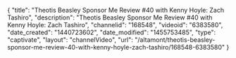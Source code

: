 {
    "title": "Theotis Beasley Sponsor Me Review #40 with Kenny Hoyle: Zach Tashiro",
    "description": "Theotis Beasley Sponsor Me Review #40 with Kenny Hoyle: Zach Tashiro",
    "channelid": "168548",
    "videoid": "6383580",
    "date_created": "1440723602",
    "date_modified": "1455753485",
    "type": "captivate",
    "layout": "channelVideo",
    "url": "\/altamont\/theotis-beasley-sponsor-me-review-40-with-kenny-hoyle-zach-tashiro\/168548-6383580"
}